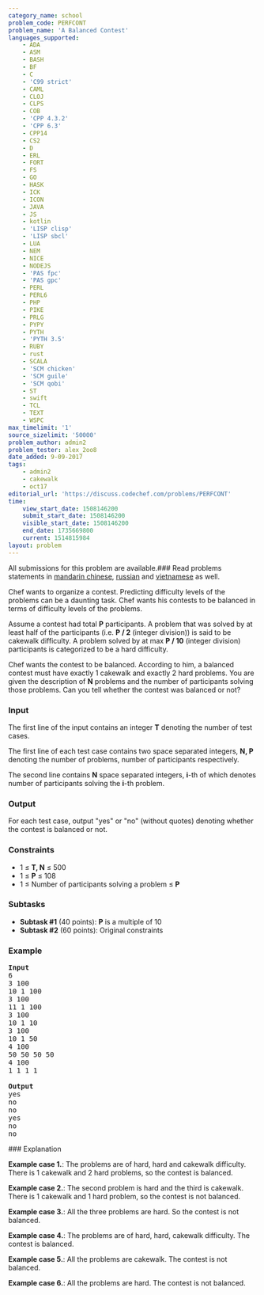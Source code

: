 ```yaml
---
category_name: school
problem_code: PERFCONT
problem_name: 'A Balanced Contest'
languages_supported:
    - ADA
    - ASM
    - BASH
    - BF
    - C
    - 'C99 strict'
    - CAML
    - CLOJ
    - CLPS
    - COB
    - 'CPP 4.3.2'
    - 'CPP 6.3'
    - CPP14
    - CS2
    - D
    - ERL
    - FORT
    - FS
    - GO
    - HASK
    - ICK
    - ICON
    - JAVA
    - JS
    - kotlin
    - 'LISP clisp'
    - 'LISP sbcl'
    - LUA
    - NEM
    - NICE
    - NODEJS
    - 'PAS fpc'
    - 'PAS gpc'
    - PERL
    - PERL6
    - PHP
    - PIKE
    - PRLG
    - PYPY
    - PYTH
    - 'PYTH 3.5'
    - RUBY
    - rust
    - SCALA
    - 'SCM chicken'
    - 'SCM guile'
    - 'SCM qobi'
    - ST
    - swift
    - TCL
    - TEXT
    - WSPC
max_timelimit: '1'
source_sizelimit: '50000'
problem_author: admin2
problem_tester: alex_2oo8
date_added: 9-09-2017
tags:
    - admin2
    - cakewalk
    - oct17
editorial_url: 'https://discuss.codechef.com/problems/PERFCONT'
time:
    view_start_date: 1508146200
    submit_start_date: 1508146200
    visible_start_date: 1508146200
    end_date: 1735669800
    current: 1514815984
layout: problem
---
```

All submissions for this problem are available.### Read problems statements in [mandarin chinese](http://www.codechef.com/download/translated/OCT17/mandarin/PERFCONT.pdf), [russian](http://www.codechef.com/download/translated/OCT17/russian/PERFCONT.pdf) and [vietnamese](http://www.codechef.com/download/translated/OCT17/vietnamese/PERFCONT.pdf) as well.

Chef wants to organize a contest. Predicting difficulty levels of the problems can be a daunting task. Chef wants his contests to be balanced in terms of difficulty levels of the problems.

Assume a contest had total **P** participants. A problem that was solved by at least half of the participants (i.e. **P / 2** (integer division)) is said to be cakewalk difficulty. A problem solved by at max **P / 10** (integer division) participants is categorized to be a hard difficulty.

Chef wants the contest to be balanced. According to him, a balanced contest must have exactly 1 cakewalk and exactly 2 hard problems. You are given the description of **N** problems and the number of participants solving those problems. Can you tell whether the contest was balanced or not?

### Input

The first line of the input contains an integer **T** denoting the number of test cases.

The first line of each test case contains two space separated integers, **N, P** denoting the number of problems, number of participants respectively.

The second line contains **N** space separated integers, **i**-th of which denotes number of participants solving the **i**-th problem.

### Output

For each test case, output "yes" or "no" (without quotes) denoting whether the contest is balanced or not.

### Constraints

- 1 ≤ **T, N** ≤ 500
- 1 ≤ **P** ≤ 108
- 1 ≤ Number of participants solving a problem ≤ **P**

### Subtasks

- **Subtask #1** (40 points): **P** is a multiple of 10
- **Subtask #2** (60 points): Original constraints

### Example

<pre>
<b>Input</b>
6
3 100
10 1 100
3 100
11 1 100
3 100
10 1 10
3 100
10 1 50
4 100
50 50 50 50
4 100
1 1 1 1

<b>Output</b>
yes
no
no
yes
no
no
</pre>### Explanation

**Example case 1.**: The problems are of hard, hard and cakewalk difficulty. There is 1 cakewalk and 2 hard problems, so the contest is balanced.

**Example case 2.**: The second problem is hard and the third is cakewalk. There is 1 cakewalk and 1 hard problem, so the contest is not balanced.

**Example case 3.**: All the three problems are hard. So the contest is not balanced.

**Example case 4.**: The problems are of hard, hard, cakewalk difficulty. The contest is balanced.

**Example case 5.**: All the problems are cakewalk. The contest is not balanced.

**Example case 6.**: All the problems are hard. The contest is not balanced.
